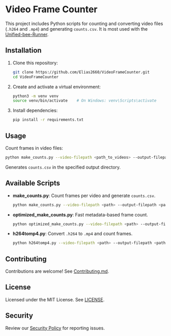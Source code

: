 # Video Frame Counter

This project includes Python scripts for counting and converting video files (`.h264` and `.mp4`) and generating `counts.csv`. It is most used with the [Unified-bee-Runner](https://github.com/Elias2660/Unified-bee-Runner).

## Installation

1. Clone this repository:  
   ```sh  
   git clone https://github.com/Elias2660/VideoFrameCounter.git  
   cd VideoFrameCounter  
   ```

2. Create and activate a virtual environment:  
   ```sh  
   python3 -m venv venv  
   source venv/bin/activate    # On Windows: venv\Scripts\activate  
   ```

3. Install dependencies:  
   ```sh  
   pip install -r requirements.txt  
   ```

## Usage

Count frames in video files:  
```sh  
python make_counts.py --video-filepath <path_to_videos> --output-filepath <path_for_counts>  
```

Generates `counts.csv` in the specified output directory.

## Available Scripts

- **make_counts.py**: Count frames per video and generate `counts.csv`.  
  ```sh  
  python make_counts.py --video-filepath <path> --output-filepath <path>  
  ```

- **optimized_make_counts.py**: Fast metadata-based frame count.  
  ```sh  
  python optimized_make_counts.py --video-filepath <path> --output-filepath <path>  
  ```
  
- **h264tomp4.py**: Convert `.h264` to `.mp4` and count frames.  
  ```sh  
  python h264tomp4.py --video-filepath <path> --output-filepath <path>  
  ```

## Contributing

Contributions are welcome! See [Contributing.md](Contributing.md).

## License

Licensed under the MIT License. See [LICENSE](LICENSE).

## Security

Review our [Security Policy](SECURITY.md) for reporting issues.
